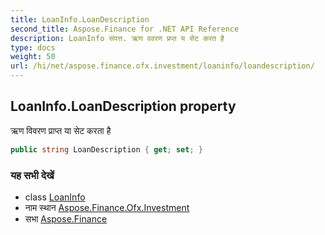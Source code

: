 ```yaml
---
title: LoanInfo.LoanDescription
second_title: Aspose.Finance for .NET API Reference
description: LoanInfo संपत्त. ऋण ववरण प्रप्त य सेट करत है
type: docs
weight: 50
url: /hi/net/aspose.finance.ofx.investment/loaninfo/loandescription/
---
```

## LoanInfo.LoanDescription property

ऋण विवरण प्राप्त या सेट करता है

```csharp
public string LoanDescription { get; set; }
```

### यह सभी देखें

* class [LoanInfo](../)
* नाम स्थान [Aspose.Finance.Ofx.Investment](../../loaninfo/)
* सभा [Aspose.Finance](../../../)


